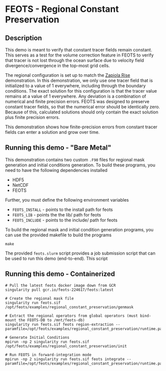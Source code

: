 # FEOTS - Regional Constant Preservation

## Description
This demo is meant to verify that constant tracer fields remain constant. This serves as a test for the volume correction
feature in FEOTS to verify that tracer is not lost through the ocean surface due to velocity field divergence/convergence
in the top-most grid cells.

The regional configuration is set up to match the [Zapiola Rise](../zapiola/README.md) demonstration. In this demonstration,
we only use one tracer field that is initialized to a value of 1 everywhere, including through the boundary conditions.
The exact solution for this configuration is that the tracer value remains at a value of 1 everywhere. Any deviation is 
a combination of numerical and finite precision errors. FEOTS was designed to preserve constant tracer fields, so that the
numerical error should be identically zero. Because of this, calculated solutions should only contain the exact solution
plus finite precision errors.

This demonstration shows how finite-precision errors from constant tracer fields can enter a solution and grow over time.


## Running this demo - "Bare Metal"
This demonstration contains two custom `.F90` files for regional mask generation and initial conditions generation.
To build these programs, you need to have the following dependencies installed 
* HDF5
* NetCDF
* FEOTS

Further, you must define the following environment variables
* `FEOTS_INSTALL` - points to the install path for feots
* `FEOTS_LIB` - points the the lib/ path for feots
* `FEOTS_INCLUDE` - points to the include/ path for feots

To build the regional mask and initial condition generation programs, you can use the provided makefile to build the programs
```
make 
```

The provided `feots.slurm` script provides a job submission script that can be used to run this demo (end-to-end).
This script

## Running this demo - Containerized
```
# Pull the latest feots docker image down from GCR
singularity pull gcr.io/feots-224617/feots:latest

# Create the regional mask file
singularity run feots.sif /opt/feots/examples/regional_constant_preservation/genmask

# Extract the regional operators from global operators (must bind-mount the FEOTS-DB to /mnt/feots-db)
singularity run feots.sif feots region-extraction --paramfile=/opt/feots/examples/regional_constant_preservation/runtime.params

# Generate Initial Conditions
mpirun -np 2 singularity run feots.sif /opt/feots/examples/regional_constant_preservation/init

# Run FEOTS in forward-integration mode
mpirun -np 2 singularity run feots.sif feots integrate --paramfile=/opt/feots/examples/regional_constant_preservation/runtime.params
```

